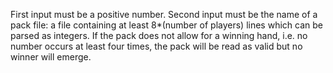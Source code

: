 First input must be a positive number.
Second input must be the name of a pack file: a file containing at least 8*(number of players) lines which can be parsed as integers. If the pack does not allow for a winning hand, i.e. no number occurs at least four times, the pack will be read as valid but no winner will emerge.
